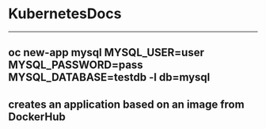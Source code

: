 # KubernetesDocs

---------------------------------------------------------------------------------------------

## oc new-app mysql MYSQL_USER=user MYSQL_PASSWORD=pass MYSQL_DATABASE=testdb -l db=mysql

creates an application based on an image from DockerHub
---------------------------------------------------------------------------------------------
